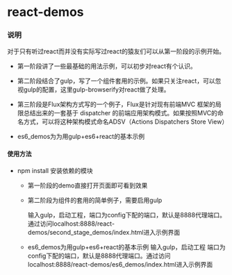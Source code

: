 # react-demos

### 说明
  

  对于只有听过react而并没有实际写过react的猿友们可以从第一阶段的示例开始。


  * 第一阶段讲了一些最基础的用法示例，可以初步对react有个认识。


  * 第二阶段结合了gulp，写了一个组件套用的示例。如果只关注react，可以忽视gulp的配置，这里gulp-browserify对react做了处理。


  * 第三阶段是Flux架构方式写的一个例子，Flux是针对现有前端MVC 框架的局限总结出来的一套基于 dispatcher 的前端应用架构模式。如果按照MVC的命名方式，可以将这种架构模式命名ADSV（Actions Dispatchers Store View）

  * es6_demos为为用gulp+es6+react的基本示例

#### 使用方法
- npm install 安装依赖的模块
  - 第一阶段的demo直接打开页面即可看到效果


  - 第二阶段为组件的套用的简单例子，需要启用gulp


    输入gulp，启动工程，端口为config下配的端口，默认是8888代理端口。通过访问localhost:8888/react-demos/second_stage_demos/index.html进入示例界面


  - es6_demos为用gulp+es6+react的基本示例
	  输入gulp，启动工程	端口为config下配的端口，默认是8888代理端口。通过访问
		localhost:8888/react-demos/es6_demos/index.html进入示例界面
